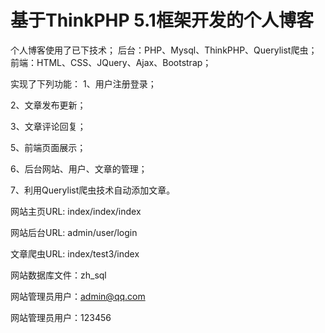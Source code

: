 基于ThinkPHP 5.1框架开发的个人博客
===============
个人博客使用了已下技术；
后台：PHP、Mysql、ThinkPHP、Querylist爬虫；
前端：HTML、CSS、JQuery、Ajax、Bootstrap；


实现了下列功能：
1、用户注册登录；

2、文章发布更新；

3、文章评论回复；

5、前端页面展示；

6、后台网站、用户、文章的管理；

7、利用Querylist爬虫技术自动添加文章。

网站主页URL: index/index/index

网站后台URL: admin/user/login 

文章爬虫URL: index/test3/index

网站数据库文件：zh_sql

网站管理员用户：admin@qq.com

网站管理员用户：123456

